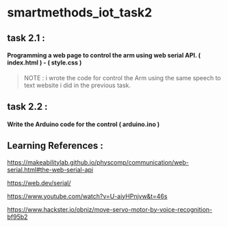 # smartmethods_iot_task2
## task 2.1 :
#### Programming a web page to control the arm using web serial API. ( index.html ) - ( style.css )
> NOTE : i wrote the code for control the Arm using the same speech to text website i did in the previous task.

## task 2.2 :
#### Write the Arduino code for the control ( arduino.ino )

## Learning References :
https://makeabilitylab.github.io/physcomp/communication/web-serial.html#the-web-serial-api

https://web.dev/serial/

https://www.youtube.com/watch?v=U-aiyHPnjvw&t=46s

https://www.hackster.io/obniz/move-servo-motor-by-voice-recognition-bf95b2
